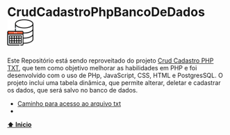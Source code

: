 <h1>CrudCadastroPhpBancoDeDados <img src="iconesImagensGifs/tabela-de-banco-de-dados.png" width="60"></h1>

<p>Este Repositório está sendo reproveitado do projeto <a href="https://github.com/CarlaDeOliveira99/CrudCadastroPhpTXT">Crud Cadastro PHP TXT</a>, que tem como objetivo melhorar as habilidades em PHP e foi desenvolvido com o uso de PHp, JavaScript, CSS, HTML e PostgresSQL. O projeto inclui uma tabela dinâmica, que permite alterar, deletar e cadastrar os dados, que será salvo no banco de dados.</p>


* [Caminho para acesso ao arquivo txt](dadosDaTabela/dados.txt)
* 


**[⬆ Inicio](#CrudCadastroPhpBancoDeDados)**
